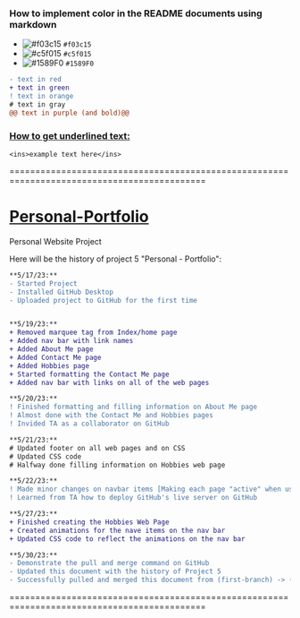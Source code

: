 ### How to implement color in the README documents using markdown ###
- ![#f03c15](https://placehold.co/15x15/f03c15/f03c15.png) `#f03c15`
- ![#c5f015](https://placehold.co/15x15/c5f015/c5f015.png) `#c5f015`
- ![#1589F0](https://placehold.co/15x15/1589F0/1589F0.png) `#1589F0`

```diff
- text in red
+ text in green
! text in orange
# text in gray
@@ text in purple (and bold)@@
```

### <ins>How to get underlined text:</ins> ###
```
<ins>example text here</ins>
```
============================================================================================

# <ins>Personal-Portfolio </ins>
Personal Website Project

Here will be the history of project 5 "Personal - Portfolio":

```diff
**5/17/23:** 
- Started Project
- Installed GitHub Desktop
- Uploaded project to GitHub for the first time


**5/19/23:**
+ Removed marquee tag from Index/home page
+ Added nav bar with link names
+ Added About Me page 
+ Added Contact Me page
+ Added Hobbies page
+ Started formatting the Contact Me page
+ Added nav bar with links on all of the web pages

**5/20/23:**
! Finished formatting and filling information on About Me page
! Almost done with the Contact Me and Hobbies pages
! Invided TA as a collaborator on GitHub

**5/21/23:**
# Updated footer on all web pages and on CSS
# Updated CSS code
# Halfway done filling information on Hobbies web page

**5/22/23:**
! Made minor changes on navbar items [Making each page "active" when user clicked on that page]
! Learned from TA how to deploy GitHub's live server on GitHub 

**5/27/23:**
+ Finished creating the Hobbies Web Page
+ Created animations for the nave items on the nav bar
+ Updated CSS code to reflect the animations on the nav bar

**5/30/23:**
- Demonstrate the pull and merge command on GitHub
- Updated this document with the history of Project 5
- Successfully pulled and merged this document from (first-branch) -> (Main)
```
============================================================================================
